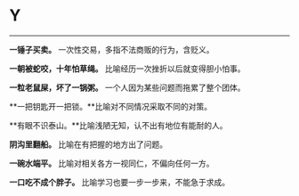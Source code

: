 # Y

---

**一锤子买卖。**  一次性交易，多指不法商贩的行为，含贬义。
 
**一朝被蛇咬，十年怕草绳。** 比喻经历一次挫折以后就变得胆小怕事。
 
**一粒老鼠屎，坏了一锅粥。** 一个人因为某些问题而拖累了整个团体。
 
**一把钥匙开一把锁。**比喻对不同情况采取不同的对策。
 
**有眼不识泰山。**比喻浅陋无知，认不出有地位有能耐的人。
 
**阴沟里翻船。** 比喻在有把握的地方出了问题。
 
**一碗水端平。** 比喻对相关各方一视同仁，不偏向任何一方。
 
**一口吃不成个胖子。** 比喻学习也要一步一步来，不能急于求成。